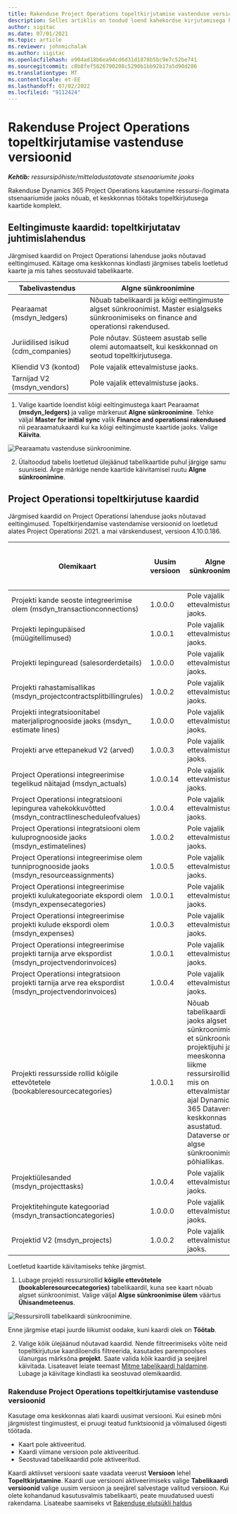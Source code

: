 ```yaml
---
title: Rakenduse Project Operations topeltkirjutamise vastenduse versioonid
description: Selles artiklis on toodud loend kahekordse kirjutamisega kaartidest, mis on vajalikud Dynamics 365 Project Operations.
author: sigitac
ms.date: 07/01/2021
ms.topic: article
ms.reviewer: johnmichalak
ms.author: sigitac
ms.openlocfilehash: e904ad18b6ea94cd6d31d1878b5bc9e7c52be741
ms.sourcegitcommit: c8b8fef5626790208c5290b1bb92b17a5d90d286
ms.translationtype: MT
ms.contentlocale: et-EE
ms.lasthandoff: 07/02/2022
ms.locfileid: "9112424"
---
```

# <a name="project-operations-dual-write-map-versions"></a>Rakenduse Project Operations topeltkirjutamise vastenduse versioonid

_**Kehtib:** ressursipõhiste/mitteladustatavate stsenaariumite jaoks_

Rakenduse Dynamics 365 Project Operations kasutamine ressursi-/logimata stsenaariumide jaoks nõuab, et keskkonnas töötaks topeltkirjutusega kaartide komplekt. 

## <a name="prerequisite-maps-dual-write-orchestration-solution"></a>Eeltingimuste kaardid: topeltkirjutatav juhtimislahendus

Järgmised kaardid on Project Operationsi lahenduse jaoks nõutavad eeltingimused. Käitage oma keskkonnas kindlasti järgmises tabelis loetletud kaarte ja mis tahes seostuvaid tabelikaarte.

| Tabelivastendus | Algne sünkroonimine |
| --- | --- |
| Pearaamat (msdyn_ledgers) | Nõuab tabelikaardi ja kõigi eeltingimuste algset sünkroonimist. Master esialgseks sünkroonimiseks on finance and operationsi rakendused. |
| Juriidilised isikud (cdm_companies) | Pole nõutav. Süsteem asustab selle olemi automaatselt, kui keskkonnad on seotud topeltkirjutusega. |
| Kliendid V3 (kontod) | Pole vajalik ettevalmistuse jaoks. |
| Tarnijad V2 (msdyn_vendors) | Pole vajalik ettevalmistuse jaoks. |

1. Valige kaartide loendist kõigi eeltingimustega kaart Pearaamat **(msdyn\_ledgers)** ja valige märkeruut **Algne sünkroonimine**. Tehke väljal **Master for initial sync** valik **Finance and operationsi rakendused** nii pearaamatukaardi kui ka kõigi eeltingimuste kaartide jaoks. Valige **Käivita**.

![Pearaamatu vastenduse sünkroonimine.](media/DW6.png)

2. Ülaltoodud tabelis loetletud ülejäänud tabelikaartide puhul järgige samu suuniseid. Ärge märkige nende kaartide käivitamisel ruutu **Algne sünkroonimine**.

## <a name="project-operations-dual-write-maps"></a>Project Operationsi topeltkirjutuse kaardid

Järgmised kaardid on Project Operationsi lahenduse jaoks nõutavad eeltingimused. Topeltkirjendamise vastendamise versioonid on loetletud alates Project Operationsi 2021. a mai värskendusest, versioon 4.10.0.186.

| Olemikaart | Uusim versioon | Algne sünkroonimine | Nõutav Dynamics 365 Finance versioon |
| --- | --- | --- | --- |
| Projekti kande seoste integreerimise olem (msdyn\_transactionconnections) | 1.0.0.0 | Pole vajalik ettevalmistuse jaoks. ||
| Projekti lepingupäised (müügitellimused) | 1.0.0.1 | Pole vajalik ettevalmistuse jaoks. ||
| Projekti lepinguread (salesorderdetails) | 1.0.0.0 | Pole vajalik ettevalmistuse jaoks. ||
| Projekti rahastamisallikas (msdyn_projectcontractsplitbillingrules) | 1.0.0.2 | Pole vajalik ettevalmistuse jaoks. ||
| Projekti integratsioonitabel materjaliprognooside jaoks (msdyn\_ estimate lines) | 1.0.0.0 | Pole vajalik ettevalmistuse jaoks. ||
| Projekti arve ettepanekud V2 (arved) | 1.0.0.3 | Pole vajalik ettevalmistuse jaoks. ||
| Project Operationsi integreerimise tegelikud näitajad (msdyn_actuals) | 1.0.0.14 | Pole vajalik ettevalmistuse jaoks. ||
| Project Operationsi integratsiooni lepingurea vahekokkuvõtted (msdyn_contractlinescheduleofvalues) | 1.0.0.4 | Pole vajalik ettevalmistuse jaoks. ||
| Project Operationsi integratsiooni olem kuluprognooside jaoks (msdyn_estimatelines) | 1.0.0.2 | Pole vajalik ettevalmistuse jaoks. ||
| Project Operationsi integreerimise olem tunniprognooside jaoks (msdyn_resourceassignments) | 1.0.0.5 | Pole vajalik ettevalmistuse jaoks. ||
| Project Operationsi integreerimise projekti kulukategooriate ekspordi olem (msdyn_expensecategories) | 1.0.0.1 | Pole vajalik ettevalmistuse jaoks. ||
| Project Operationsi integreerimise projekti kulude ekspordi olem (msdyn_expenses) | 1.0.0.3 | Pole vajalik ettevalmistuse jaoks. ||
| Project Operationsi integreerimise projekti tarnija arve ekspordist (msdyn_projectvendorinvoices) | 1.0.0.1 | Pole vajalik ettevalmistuse jaoks. |10.0.26 või uuemad|
| Project Operationsi integratsioon projekti tarnija arve rea ekspordist (msdyn_projectvendorinvoices) | 1.0.0.4 | Pole vajalik ettevalmistuse jaoks. | 10.0.26 või uuemad |
| Projekti ressursside rollid kõigile ettevõtetele (bookableresourcecategories) | 1.0.0.1 | Nõuab tabelikaardi jaoks algset sünkroonimist, et sünkroonida projektijuhi ja meeskonna liikme ressursirollid, mis on ettevalmistamise ajal Dynamics 365 Dataverse’i keskkonnas asustatud. Dataverse on algse sünkroonimise põhiallikas. ||
| Projektiülesanded (msdyn_projecttasks) | 1.0.0.4 | Pole vajalik ettevalmistuse jaoks. ||
| Projektitehingute kategooriad (msdyn_transactioncategories) | 1.0.0.0 | Pole vajalik ettevalmistuse jaoks. ||
| Projektid V2 (msdyn_projects) | 1.0.0.2 | Pole vajalik ettevalmistuse jaoks. ||

Loetletud kaartide käivitamiseks tehke järgmist.

1. Lubage projekti ressursirollid **kõigile ettevõtetele (bookableresourcecategories)** tabelikaardil, kuna see kaart nõuab algset sünkroonimist. Valige väljal **Algse sünkroonimise ülem** väärtus **Ühisandmeteenus**. 

 ![Ressursirolli tabelikaardi sünkroonimine.](media/6ResourceInitialSync.jpg)

 Enne järgmise etapi juurde liikumist oodake, kuni kaardi olek on **Töötab**.

2. Valige kõik ülejäänud nõutavad kaardid. Nende filtreerimiseks võite neid topeltkirjutuse kaardiloendis filtreerida, kasutades parempoolses ülanurgas märksõna **projekt**. Saate valida kõik kaardid ja seejärel käivitada. Lisateavet leiate teemast [Mitme tabelikaardi haldamine](/dynamics365/fin-ops-core/dev-itpro/data-entities/dual-write/multiple-entity-maps). Lubage ja käivitage kindlasti ka seostuvad olemikaardid.

### <a name="project-operations-dual-write-map-versions"></a>Rakenduse Project Operations topeltkirjutamise vastenduse versioonid

Kasutage oma keskkonnas alati kaardi uusimat versiooni. Kui esineb mõni järgmistest tingimustest, ei pruugi teatud funktsioonid ja võimalused õigesti töötada.

- Kaart pole aktiveeritud.
- Kaardi viimane versioon pole aktiveeritud. 
- Seostuvad tabelikaardid pole aktiveeritud.

Kaardi aktiivset versiooni saate vaadata veerust **Versioon** lehel **Topeltkirjutamine**. Kaardi uue versiooni aktiveerimiseks valige **Tabelikaardi versioonid** valige uusim versioon ja seejärel salvestage valitud versioon. Kui olete kohandanud kasutusvalmis tabelikaarti, peate muudatused uuesti rakendama. Lisateabe saamiseks vt [Rakenduse elutsükli haldus](/dynamics365/fin-ops-core/dev-itpro/data-entities/dual-write/app-lifecycle-management)

